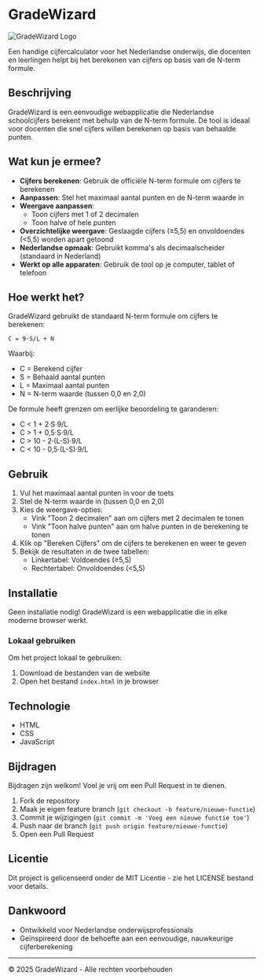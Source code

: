 # GradeWizard

![GradeWizard Logo](https://via.placeholder.com/150x150?text=GradeWizard)

Een handige cijfercalculator voor het Nederlandse onderwijs, die docenten en leerlingen helpt bij het berekenen van cijfers op basis van de N-term formule.

## Beschrijving

GradeWizard is een eenvoudige webapplicatie die Nederlandse schoolcijfers berekent met behulp van de N-term formule. De tool is ideaal voor docenten die snel cijfers willen berekenen op basis van behaalde punten.

## Wat kun je ermee?

- **Cijfers berekenen**: Gebruik de officiële N-term formule om cijfers te berekenen
- **Aanpassen**: Stel het maximaal aantal punten en de N-term waarde in
- **Weergave aanpassen**: 
  - Toon cijfers met 1 of 2 decimalen
  - Toon halve of hele punten
- **Overzichtelijke weergave**: Geslaagde cijfers (≥5,5) en onvoldoendes (<5,5) worden apart getoond
- **Nederlandse opmaak**: Gebruikt komma's als decimaalscheider (standaard in Nederland)
- **Werkt op alle apparaten**: Gebruik de tool op je computer, tablet of telefoon

## Hoe werkt het?

GradeWizard gebruikt de standaard N-term formule om cijfers te berekenen:

```
C = 9·S/L + N
```

Waarbij:
- C = Berekend cijfer
- S = Behaald aantal punten
- L = Maximaal aantal punten
- N = N-term waarde (tussen 0,0 en 2,0)

De formule heeft grenzen om eerlijke beoordeling te garanderen:
- C < 1 + 2·S·9/L
- C > 1 + 0,5·S·9/L
- C > 10 - 2·(L-S)·9/L
- C < 10 - 0,5·(L-S)·9/L

## Gebruik

1. Vul het maximaal aantal punten in voor de toets
2. Stel de N-term waarde in (tussen 0,0 en 2,0)
3. Kies de weergave-opties:
   - Vink "Toon 2 decimalen" aan om cijfers met 2 decimalen te tonen
   - Vink "Toon halve punten" aan om halve punten in de berekening te tonen
4. Klik op "Bereken Cijfers" om de cijfers te berekenen en weer te geven
5. Bekijk de resultaten in de twee tabellen:
   - Linkertabel: Voldoendes (≥5,5)
   - Rechtertabel: Onvoldoendes (<5,5)

## Installatie

Geen installatie nodig! GradeWizard is een webapplicatie die in elke moderne browser werkt.

### Lokaal gebruiken

Om het project lokaal te gebruiken:

1. Download de bestanden van de website
2. Open het bestand `index.html` in je browser

## Technologie

- HTML
- CSS
- JavaScript

## Bijdragen

Bijdragen zijn welkom! Voel je vrij om een Pull Request in te dienen.

1. Fork de repository
2. Maak je eigen feature branch (`git checkout -b feature/nieuwe-functie`)
3. Commit je wijzigingen (`git commit -m 'Voeg een nieuwe functie toe'`)
4. Push naar de branch (`git push origin feature/nieuwe-functie`)
5. Open een Pull Request

## Licentie

Dit project is gelicenseerd onder de MIT Licentie - zie het LICENSE bestand voor details.

## Dankwoord

- Ontwikkeld voor Nederlandse onderwijsprofessionals
- Geïnspireerd door de behoefte aan een eenvoudige, nauwkeurige cijferberekening

---

© 2025 GradeWizard - Alle rechten voorbehouden 
